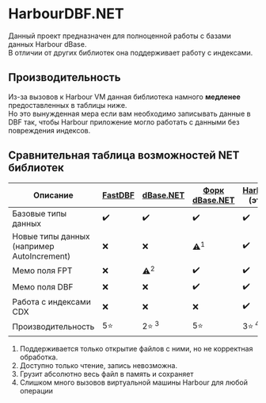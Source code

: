 # HarbourDBF.NET
Данный проект предназначен для полноценной работы с базами данных Harbour dBase.\
В отличии от других библиотек она поддерживает работу с индексами.

## Производительность
Из-за вызовов к Harbour VM данная библиотека намного **медленее** предоставленных в таблицы ниже.\
Но это вынужденная мера если вам необходимо записывать данные в DBF так, чтобы Harbour приложение могло работать с данными без повреждения индексов.

## Сравнительная таблица возможностей NET библиотек

| Описание | [FastDBF](https://github.com/SocialExplorer/FastDBF) | [dBase.NET](https://github.com/henck/dBASE.NET) | [Форк dBase.NET](https://github.com/NoTimeForHero/dBASE.NET) | [HarbourDBF.NET](https://github.com/NoTimeForHero/HarbourDBF.NET)<br/> (этот проект) |
| --- | --- | --- | --- | --- |
| Базовые типы данных | ✔️ | ✔️ | ✔️ | ✔️ |
| Новые типы данных (например AutoIncrement) | ❌ | ❌ | ⚠️<sup>1</sup> | ✔️ |
| Мемо поля FPT | ❌ | ⚠️<sup>2</sup> | ✔️ | ✔️ |
| Мемо поля DBF | ❌ | ❌ | ✔️ | ✔️ |
| Работа с индексами CDX | ❌ | ❌ | ❌ | ✔️ |
| Производительность | 5⭐ | 2⭐<sup> 3</sup> | 5⭐ | 3⭐<sup> 4</sup> |

1. Поддерживается только открытие файлов с ними, но не корректная обработка.
2. Доступно только чтение, запись невозможна.
3. Грузит абсолютно весь файл в память и сохраняет
4. Слишком много вызовов виртуальной машины Harbour для любой операции